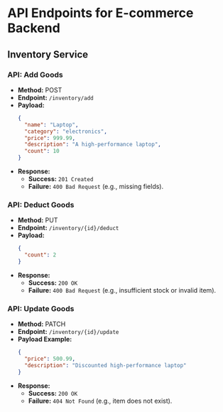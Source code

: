 # API Endpoints for E-commerce Backend
## Inventory Service

### API: Add Goods
- **Method:** POST
- **Endpoint:** `/inventory/add`
- **Payload:**
  ```json
  {
    "name": "Laptop",
    "category": "electronics",
    "price": 999.99,
    "description": "A high-performance laptop",
    "count": 10
  }
  ```
- **Response:**
  - **Success:** `201 Created`
  - **Failure:** `400 Bad Request` (e.g., missing fields).

### API: Deduct Goods
- **Method:** PUT
- **Endpoint:** `/inventory/{id}/deduct`
- **Payload:**
  ```json
  {
    "count": 2
  }
  ```
- **Response:**
  - **Success:** `200 OK`
  - **Failure:** `400 Bad Request` (e.g., insufficient stock or invalid item).

### API: Update Goods
- **Method:** PATCH
- **Endpoint:** `/inventory/{id}/update`
- **Payload Example:**
  ```json
  {
    "price": 500.99,
    "description": "Discounted high-performance laptop"
  }
  ```
- **Response:**
  - **Success:** `200 OK`
  - **Failure:** `404 Not Found` (e.g., item does not exist).